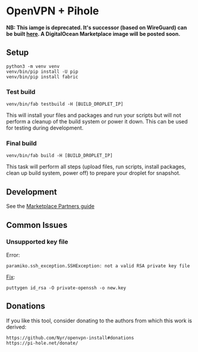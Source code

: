 # OpenVPN + Pihole

**NB: This iamge is deprecated. It's successor (based on WireGuard) can be built [here](https://github.com/digitalocean/marketplace-pi-hole-vpn). A DigitalOcean Marketplace image will be posted soon.** 

## Setup

    python3 -m venv venv
    venv/bin/pip install -U pip
    venv/bin/pip install fabric

### Test build

    venv/bin/fab testbuild -H [BUILD_DROPLET_IP]

This will install your files and packages and run your scripts but will not
perform a cleanup of the build system or power it down.  This can be used for
testing during development.

### Final build

    venv/bin/fab build -H [BUILD_DROPLET_IP]

This task will perform all steps (upload files, run scripts, install packages,
clean up build system, power off) to prepare your droplet for snapshot.

## Development

See the [Marketplace Partners guide](https://github.com/digitalocean/marketplace-partners/tree/master/fabric)

## Common Issues

### Unsupported key file

Error:

    paramiko.ssh_exception.SSHException: not a valid RSA private key file

[Fix](https://freelancing.studio/paramiko-and-rsa-key/):

    puttygen id_rsa -O private-openssh -o new.key

## Donations

If you like this tool, consider donating to the authors from which this work
is derived:

    https://github.com/Nyr/openvpn-install#donations
    https://pi-hole.net/donate/

